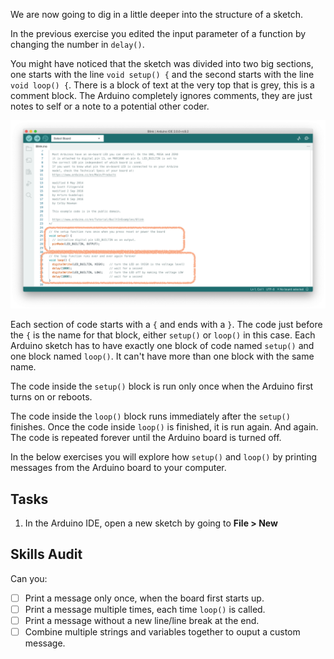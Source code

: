 We are now going to dig in a little deeper into the structure of a sketch.

In the previous exercise you edited the input parameter of a function by changing the number in `delay()`. 

You might have noticed that the sketch was divided into two big sections, one starts with the line `void setup() {` and the second starts with the line `void loop() {`. There is a block of text at the very top that is grey, this is a comment block. The Arduino completely ignores comments, they are just notes to self or a note to a potential other coder. 

![Screenshot of the Blink example in the Arduino IDE with the setup and loop functions highlighted](https://github.com/IDE-GID-Cyberphysical-Systems/CPS-Fundamentals/blob/ab62e9883c76e12613a1d2aaad86565aeb8b7b01/wiki-images/blink-setup-loop.png "Setup and Loop")

Each section of code starts with a `{` and ends with a `}`. The code just before the `{` is the name for that block, either `setup()` or `loop()` in this case. Each Arduino sketch has to have exactly one block of code named `setup()` and one block named `loop()`. It can't have more than one block with the same name.

The code inside the `setup()` block is run only once when the Arduino first turns on or reboots.

The code inside the `loop()` block runs immediately after the `setup()` finishes. Once the code inside `loop()` is finished, it is run again. And again. The code is repeated forever until the Arduino board is turned off.

In the below exercises you will explore how `setup()` and `loop()` by printing messages from the Arduino board to your computer.

## Tasks
1. In the Arduino IDE, open a new sketch by going to **File > New**



## Skills Audit
Can you:
- [ ] Print a message only once, when the board first starts up.
- [ ] Print a message multiple times, each time `loop()` is called.
- [ ] Print a message without a new line/line break at the end.
- [ ] Combine multiple strings and variables together to ouput a custom message.